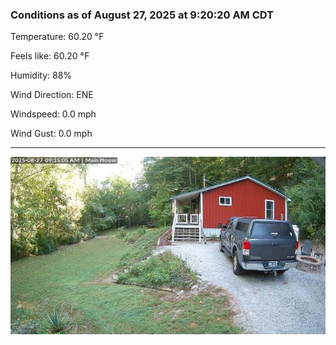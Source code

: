 ### Conditions as of August 27, 2025 at 9:20:20 AM CDT 

Temperature: 60.20 &deg;F

Feels like: 60.20 &deg;F

Humidity: 88%

Wind Direction: ENE

Windspeed: 0.0 mph

Wind Gust: 0.0 mph

---

<img src="./images/latest.jpeg"/>

